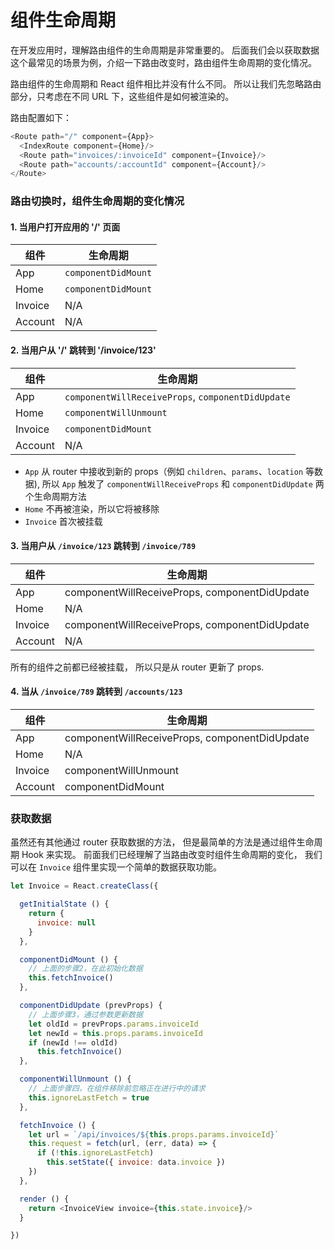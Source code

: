# 组件生命周期

在开发应用时，理解路由组件的生命周期是非常重要的。
后面我们会以获取数据这个最常见的场景为例，介绍一下路由改变时，路由组件生命周期的变化情况。

路由组件的生命周期和 React 组件相比并没有什么不同。
所以让我们先忽略路由部分，只考虑在不同 URL 下，这些组件是如何被渲染的。

路由配置如下：

```js
<Route path="/" component={App}>
  <IndexRoute component={Home}/>
  <Route path="invoices/:invoiceId" component={Invoice}/>
  <Route path="accounts/:accountId" component={Account}/>
</Route>
```

### 路由切换时，组件生命周期的变化情况

#### 1. 当用户打开应用的 '/' 页面

| 组件 | 生命周期 |
|-----------|------------------------|
| App | `componentDidMount` |
| Home | `componentDidMount` |
| Invoice | N/A |
| Account | N/A |

#### 2. 当用户从 '/' 跳转到 '/invoice/123'

| 组件 | 生命周期 |
|-----------|------------------------|
| App | `componentWillReceiveProps`, `componentDidUpdate` |
| Home | `componentWillUnmount` |
| Invoice | `componentDidMount` |
| Account | N/A |

- `App` 从 router 中接收到新的 props（例如 `children`、`params`、`location` 等数据),
所以 `App` 触发了 `componentWillReceiveProps` 和 `componentDidUpdate` 两个生命周期方法
- `Home` 不再被渲染，所以它将被移除
- `Invoice` 首次被挂载

#### 3. 当用户从 `/invoice/123` 跳转到 `/invoice/789`

| 组件 | 生命周期|
|-----------|------------------------|
| App | componentWillReceiveProps, componentDidUpdate |
| Home | N/A |
| Invoice | componentWillReceiveProps, componentDidUpdate |
| Account | N/A |

所有的组件之前都已经被挂载，
所以只是从 router 更新了 props.

#### 4. 当从 `/invoice/789` 跳转到 `/accounts/123`

| 组件 | 生命周期|
|-----------|------------------------|
| App | componentWillReceiveProps, componentDidUpdate |
| Home | N/A |
| Invoice | componentWillUnmount |
| Account | componentDidMount |

### 获取数据

虽然还有其他通过 router 获取数据的方法，
但是最简单的方法是通过组件生命周期 Hook 来实现。
前面我们已经理解了当路由改变时组件生命周期的变化，
我们可以在 `Invoice` 组件里实现一个简单的数据获取功能。

```js
let Invoice = React.createClass({

  getInitialState () {
    return {
      invoice: null
    }
  },

  componentDidMount () {
    // 上面的步骤2，在此初始化数据
    this.fetchInvoice()
  },

  componentDidUpdate (prevProps) {
    // 上面步骤3，通过参数更新数据
    let oldId = prevProps.params.invoiceId
    let newId = this.props.params.invoiceId
    if (newId !== oldId)
      this.fetchInvoice()
  },

  componentWillUnmount () {
    // 上面步骤四，在组件移除前忽略正在进行中的请求
    this.ignoreLastFetch = true
  },

  fetchInvoice () {
    let url = `/api/invoices/${this.props.params.invoiceId}`
    this.request = fetch(url, (err, data) => {
      if (!this.ignoreLastFetch)
        this.setState({ invoice: data.invoice })
    })
  },

  render () {
    return <InvoiceView invoice={this.state.invoice}/>
  }

})
```
